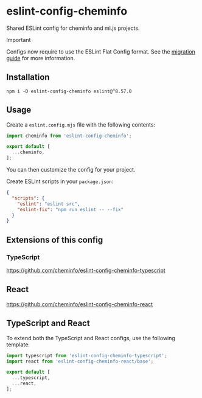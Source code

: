 # eslint-config-cheminfo

Shared ESLint config for cheminfo and ml.js projects.

> [!IMPORTANT]  
> Configs now require to use the ESLint Flat Config format.
> See the [migration guide](https://github.com/cheminfo/eslint-config/blob/main/MIGRATION.md) for more information.

## Installation

```console
npm i -D eslint-config-cheminfo eslint@^8.57.0
```

## Usage

Create a `eslint.config.mjs` file with the following contents:

```js
import cheminfo from 'eslint-config-cheminfo';

export default [
  ...cheminfo,
];
```

You can then customize the config for your project.

Create ESLint scripts in your `package.json`:

```json
{
  "scripts": {
    "eslint": "eslint src",
    "eslint-fix": "npm run eslint -- --fix"
  }
}
```

## Extensions of this config

### TypeScript

https://github.com/cheminfo/eslint-config-cheminfo-typescript

## React

https://github.com/cheminfo/eslint-config-cheminfo-react

## TypeScript and React

To extend both the TypeScript and React configs, use the following template:

```js
import typescript from 'eslint-config-cheminfo-typescript';
import react from 'eslint-config-cheminfo-react/base';

export default [
  ...typescript,
  ...react,
];
```
